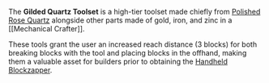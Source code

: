 The **Gilded Quartz Toolset** is a high-tier toolset made chiefly from [Polished Rose Quartz](https://github.com/Creators-of-Create/Create/wiki/Create%27s-Materials) alongside other parts made of gold, iron, and zinc in a [[Mechanical Crafter]].

These tools grant the user an increased reach distance (3 blocks) for both breaking blocks with the tool and placing blocks in the offhand, making them a valuable asset for builders prior to obtaining the [Handheld Blockzapper](https://github.com/Creators-of-Create/Create/wiki/The-Handheld-Blockzapper).